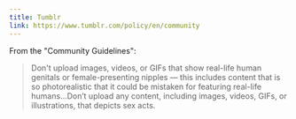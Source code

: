 ```yaml
---
title: Tumblr
link: https://www.tumblr.com/policy/en/community
---
```


From the "Community Guidelines":

> Don't upload images, videos, or GIFs that show real-life human genitals or female-presenting nipples — this includes content that is so photorealistic that it could be mistaken for featuring real-life humans...Don’t upload any content, including images, videos, GIFs, or illustrations, that depicts sex acts.
